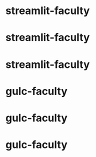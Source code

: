 # streamlit-faculty
# streamlit-faculty
# streamlit-faculty
# gulc-faculty
# gulc-faculty
# gulc-faculty
